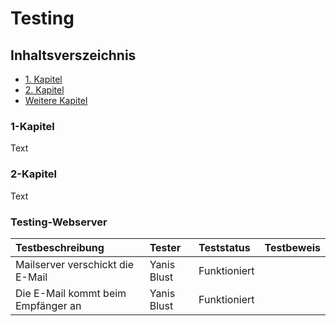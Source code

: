# Testing

## Inhaltsverszeichnis
- [1. Kapitel](#1-kapitel)
- [2. Kapitel](#2-kapitel)
- [Weitere Kapitel](#weitere-kapitel)

### 1-Kapitel 
Text

### 2-Kapitel 
Text


### Testing-Webserver
| Testbeschreibung | Tester | Teststatus | Testbeweis |
| :---- | :--- | :--- | :--- |
| Mailserver verschickt die E-Mail <br> | Yanis Blust | Funktioniert |
| Die E-Mail kommt beim Empfänger an | Yanis Blust | Funktioniert |